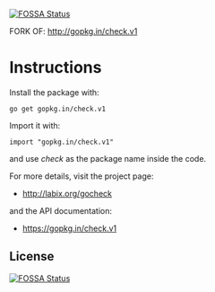 [![FOSSA Status](https://app.fossa.io/api/projects/git%2Bgithub.com%2Fzmaxyan%2Fcheck.v1.svg?type=shield)](https://app.fossa.io/projects/git%2Bgithub.com%2Fzmaxyan%2Fcheck.v1?ref=badge_shield)

FORK OF: http://gopkg.in/check.v1

Instructions
============

Install the package with:

    go get gopkg.in/check.v1
    
Import it with:

    import "gopkg.in/check.v1"

and use _check_ as the package name inside the code.

For more details, visit the project page:

* http://labix.org/gocheck

and the API documentation:

* https://gopkg.in/check.v1


## License
[![FOSSA Status](https://app.fossa.io/api/projects/git%2Bgithub.com%2Fzmaxyan%2Fcheck.v1.svg?type=large)](https://app.fossa.io/projects/git%2Bgithub.com%2Fzmaxyan%2Fcheck.v1?ref=badge_large)